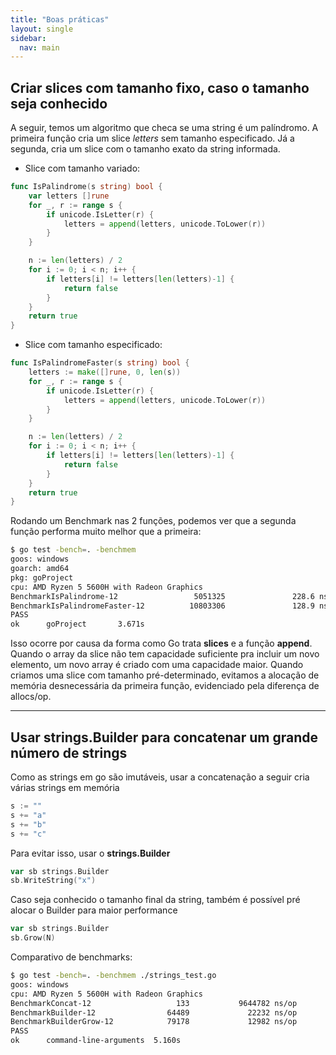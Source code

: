 ```yaml
---
title: "Boas práticas"
layout: single
sidebar:
  nav: main
---
```


## Criar slices com tamanho fixo, caso o tamanho seja conhecido

A seguir, temos um algoritmo que checa se uma string é um palíndromo. A primeira função cria um slice _letters_ sem tamanho especificado. Já a segunda, cria um slice com o tamanho exato da string informada.

* Slice com tamanho variado:
 
```go
func IsPalindrome(s string) bool {
	var letters []rune
	for _, r := range s {
		if unicode.IsLetter(r) {
			letters = append(letters, unicode.ToLower(r))
		}
	}

	n := len(letters) / 2
	for i := 0; i < n; i++ {
		if letters[i] != letters[len(letters)-1] {
			return false
		}
	}
	return true
}
```

* Slice com tamanho especificado:

```go
func IsPalindromeFaster(s string) bool {
	letters := make([]rune, 0, len(s))
	for _, r := range s {
		if unicode.IsLetter(r) {
			letters = append(letters, unicode.ToLower(r))
		}
	}

	n := len(letters) / 2
	for i := 0; i < n; i++ {
		if letters[i] != letters[len(letters)-1] {
			return false
		}
	}
	return true
}
```

Rodando um Benchmark nas 2 funções, podemos ver que a segunda função performa muito melhor que a primeira:

```bash
$ go test -bench=. -benchmem
goos: windows
goarch: amd64
pkg: goProject
cpu: AMD Ryzen 5 5600H with Radeon Graphics
BenchmarkIsPalindrome-12                 5051325               228.6 ns/op           248 B/op          5 allocs/op
BenchmarkIsPalindromeFaster-12          10803306               128.9 ns/op           128 B/op          1 allocs/op
PASS
ok      goProject       3.671s
```

Isso ocorre por causa da forma como Go trata **slices** e a função **append**. Quando o array da slice não tem capacidade suficiente pra incluir um novo elemento, um novo array é criado com uma capacidade maior. Quando criamos uma slice com tamanho pré-determinado, evitamos a alocação de memória desnecessária da primeira função, evidenciado pela diferença de allocs/op.

***

## Usar strings.Builder para concatenar um grande número de strings

Como as strings em go são imutáveis, usar a concatenação a seguir cria várias strings em memória

```go
s := ""
s += "a"
s += "b"
s += "c"
```

Para evitar isso, usar o **strings.Builder**

```go
var sb strings.Builder
sb.WriteString("x")
```

Caso seja conhecido o tamanho final da string, também é possível pré alocar o Builder para maior performance

```go
var sb strings.Builder
sb.Grow(N)
```

Comparativo de benchmarks:

```bash
$ go test -bench=. -benchmem ./strings_test.go 
goos: windows
cpu: AMD Ryzen 5 5600H with Radeon Graphics
BenchmarkConcat-12                   133           9644782 ns/op        53164097 B/op      10000 allocs/op
BenchmarkBuilder-12                64489             22232 ns/op           46584 B/op         16 allocs/op
BenchmarkBuilderGrow-12            79178             12982 ns/op           10240 B/op          1 allocs/op
PASS
ok      command-line-arguments  5.160s
```
